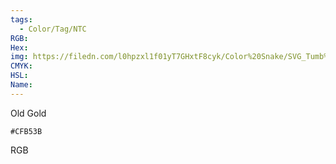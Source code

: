 ```yaml
---
tags:
  - Color/Tag/NTC
RGB:
Hex:
img: https://filedn.com/l0hpzxl1f01yT7GHxtF8cyk/Color%20Snake/SVG_Tumb%20Mass%20No%20Name/CFB53B.svg
CMYK:
HSL:
Name:
---
```

Old Gold
```palette
#CFB53B
```
RGB
